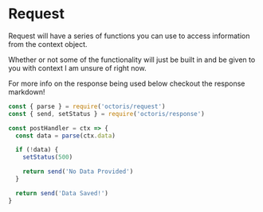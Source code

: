 # Request

Request will have a series of functions you can use to access information from the context object.

Whether or not some of the functionality will just be built in and be given to you with context I am unsure of right now.

For more info on the response being used below checkout the response markdown!
```js
const { parse } = require('octoris/request')
const { send, setStatus } = require('octoris/response')

const postHandler = ctx => {
  const data = parse(ctx.data)

  if (!data) {
    setStatus(500)

    return send('No Data Provided')
  }

  return send('Data Saved!')
}
```
